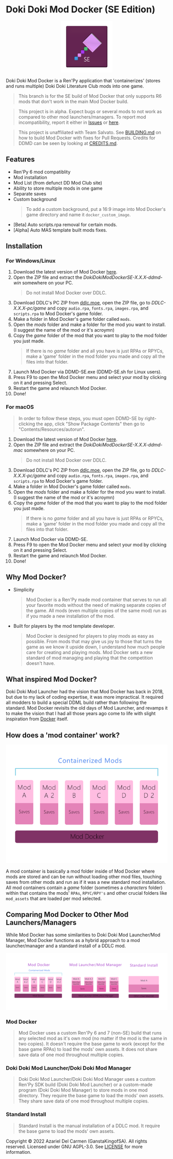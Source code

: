# Doki Doki Mod Docker (SE Edition)

<p align="center">
    <img src=".github/assets/DDMDLogo.png" alt="DDMD SE Logo" width=160> 
</p>
Doki Doki Mod Docker is a Ren'Py application that 'containerizes' (stores and runs multiple) Doki Doki Literature Club mods into one game.

> This branch is for the SE build of Mod Docker that only supports R6 mods that don't work in the main Mod Docker build.

> This project is in alpha. Expect bugs or several mods to not work as compared to other mod launchers/managers. To report mod incompatibility, report it either in [Issues](https://github.com/GanstaKingofSA/DDModDocker/issues) or [here](https://docs.google.com/forms/d/e/1FAIpQLSflrNfAf3vbBcpafv-3CEqszlGb8-P90IZAvloKVhiO10JzTQ/viewform).

> This project is unaffiliated with Team Salvato. See [BUILDING.md](BUILDING.md) on how to build Mod Docker with fixes for Pull Requests. Credits for DDMD can be seen by looking at [CREDITS.md](CREDITS.md).

## Features
- Ren'Py 6 mod compatiblity
- Mod installation
- Mod List (from defunct DD Mod Club site)
- Ability to store multiple mods in one game
- Separate saves
- Custom background
  > To add a custom background, put a 16:9 image into Mod Docker's game directory and name it `docker_custom_image`.
- [Beta] Auto scripts.rpa removal for certain mods.
- [Alpha] Auto MAS template built mods fixes.

## Installation
### For Windows/Linux
1. Download the latest version of Mod Docker [here](https://github.com/GanstaKingofSA/DDModDocker/releases).
2. Open the ZIP file and extract the *DokiDokiModDockerSE-X.X.X-ddmd-win* somewhere on your PC.
   > Do not install Mod Docker over DDLC.
3. Download DDLC's PC ZIP from [ddlc.moe](https://ddlc.moe), open the ZIP file, go to *DDLC-X.X.X-pc/game* and copy `audio.rpa`, `fonts.rpa`, `images.rpa`, and `scripts.rpa` to Mod Docker's game folder.
4. Make a folder in Mod Docker's game folder called `mods`.
5. Open the *mods* folder and make a folder for the mod you want to install.
(I suggest the name of the mod or it's acroymn)
6. Copy the *game* folder of the mod that you want to play to the mod folder you just made.
   > If there is no *game* folder and all you have is just RPAs or RPYCs, make a 'game' folder in the mod folder you made and copy all the files into that folder.
7. Launch Mod Docker via DDMD-SE.exe (DDMD-SE.sh for Linux users).
8. Press F9 to open the Mod Docker menu and select your mod by clicking on it and pressing Select.
9. Restart the game and relaunch Mod Docker.
10. Done!

### For macOS
> In order to follow these steps, you must open DDMD-SE by right-clicking the app, click "Show Package Contents" then go to "Contents/Resources/autorun".

1. Download the latest version of Mod Docker [here](https://github.com/GanstaKingofSA/DDModDocker/releases).
2. Open the ZIP file and extract the *DokiDokiModDockerSE-X.X.X-ddmd-mac* somewhere on your PC.
   > Do not install Mod Docker over DDLC.
3. Download DDLC's PC ZIP from [ddlc.moe](https://ddlc.moe), open the ZIP file, go to *DDLC-X.X.X-pc/game* and copy `audio.rpa`, `fonts.rpa`, `images.rpa`, and `scripts.rpa` to Mod Docker's game folder.
4. Make a folder in Mod Docker's game folder called `mods`.
5. Open the *mods* folder and make a folder for the mod you want to install.
(I suggest the name of the mod or it's acroymn)
6. Copy the *game* folder of the mod that you want to play to the mod folder you just made.
   > If there is no *game* folder and all you have is just RPAs or RPYCs, make a 'game' folder in the mod folder you made and copy all the files into that folder.
7. Launch Mod Docker via DDMD-SE.
8. Press F9 to open the Mod Docker menu and select your mod by clicking on it and pressing Select.
9. Restart the game and relaunch Mod Docker.
10. Done!

## Why Mod Docker?
- Simplicity
   > Mod Docker is a Ren'Py made mod container that serves to run all your favorite mods without the need of making separate copies of the game. All mods (even multiple copies of the same mod) run as if you made a new installation of the mod. 
- Built for players by the mod template developer.
   > Mod Docker is designed for players to play mods as easy as possible. From mods that may give us joy to those that turns the game as we know it upside down, I understand how much people care for creating and playing mods. Mod Docker sets a new standard of mod managing and playing that the competition doesn't have.

## What inspired Mod Docker?
Doki Doki Mod Launcher had the vision that Mod Docker has back in 2018, but due to my lack of coding expertise, it was more impractical. It required all modders to build a special DDML build rather than following the standard. Mod Docker revisits the old days of Mod Launcher, and revamps it to make the vision that I had all those years ago come to life with slight inspiration from [Docker](https://docker.com) itself.

## How does a 'mod container' work?
<p align="center">
    <img src=".github/assets/Containerization.png" alt="A diagram of how mod container works"> 
</p>

A mod container is basically a mod folder inside of Mod Docker where mods are stored and can be run without loading other mod files, touching saves from other mods and run as if it was a new standard mod installation. All mod containers contain a *game* folder (sometimes a *characters* folder) within that contains the mods' `RPAs`, `RPYC/RPY's` and other crucial folders like `mod_assets` that are loaded per mod selected.

## Comparing Mod Docker to Other Mod Launchers/Managers
While Mod Docker has some similarities to Doki Doki Mod Launcher/Mod Manager, Mod Docker functions as a hybrid approach to a mod launcher/manager and a standard install of a DDLC mod.
<p align="center">
    <img src=".github/assets/CompareThree.png" alt="A diagram comparing Mod Docker to Doki Doki Mod Launcher/Mod Manager and Standard Installs"> 
</p>

### Mod Docker
> Mod Docker uses a custom Ren'Py 6 and 7 (non-SE) build that runs any selected mod as it's own mod (no matter if the mod is the same in two copies). It doesn't require the base game to work (except for the base game RPAs) to load the mods' own assets. It does not share save data of one mod throughout multiple copies.

### Doki Doki Mod Launcher/Doki Doki Mod Manager
> Doki Doki Mod Launcher/Doki Doki Mod Manager uses a custom Ren'Py SDK build (Doki Doki Mod Launcher) or a custom-made program (Doki Doki Mod Manager) to store mods in one mod directory. They require the base game to load the mods' own assets. They share save data of one mod throughout multiple copies.

### Standard Install
> Standard Install is the manual installation of a DDLC mod. It require the base game to load the mods' own assets.

Copyright © 2022 Azariel Del Carmen (GanstaKingofSA). All rights reserved. Licensed under GNU AGPL-3.0. See [LICENSE](LICENSE) for more information.